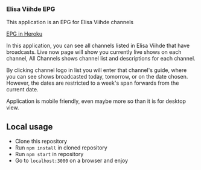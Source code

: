 ### Elisa Viihde EPG

This application is an EPG for Elisa Viihde channels

[EPG in Heroku](http://elisa-viihde-epg.herokuapp.com/)

In this application, you can see all channels listed in Elisa Viihde that have broadcasts.
Live now page will show you currently live shows on each channel, All Channels shows channel list
and descriptions for each channel.

By clicking channel logo in list you will enter that channel's guide, where you can see shows 
broadcasted today, tomorrow, or on the date chosen. However, the dates are restricted to a week's
span forwards from the current date. 

Application is mobile friendly, even maybe more so than it is for desktop view.

## Local usage

* Clone this repository
* Run `npm install` in cloned repository
* Run `npm start` in repository
* Go to `localhost:3000` on a browser and enjoy
